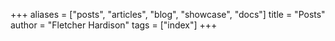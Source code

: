 +++
aliases = ["posts", "articles", "blog", "showcase", "docs"]
title = "Posts"
author = "Fletcher Hardison"
tags = ["index"]
+++